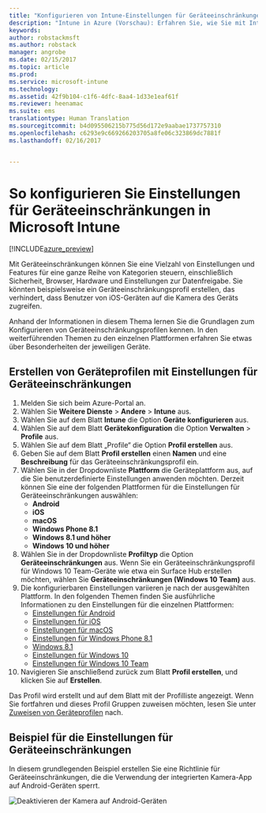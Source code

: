 ```yaml
---
title: "Konfigurieren von Intune-Einstellungen für Geräteeinschränkungen | Intune in Azure (Vorschau) | Microsoft Docs"
description: "Intune in Azure (Vorschau): Erfahren Sie, wie Sie mit Intune Einstellungen und Features auf Geräten, die Sie verwalten, konfigurieren."
keywords: 
author: robstackmsft
ms.author: robstack
manager: angrobe
ms.date: 02/15/2017
ms.topic: article
ms.prod: 
ms.service: microsoft-intune
ms.technology: 
ms.assetid: 42f9b104-c1f6-4dfc-8aa4-1d33e1eaf61f
ms.reviewer: heenamac
ms.suite: ems
translationtype: Human Translation
ms.sourcegitcommit: b4d095506215b775d56d172e9aabae1737757310
ms.openlocfilehash: c6293e9c669266203705a8fe06c323869dc7881f
ms.lasthandoff: 02/16/2017


---
```


# <a name="how-to-configure-device-restriction-settings-in-microsoft-intune"></a>So konfigurieren Sie Einstellungen für Geräteeinschränkungen in Microsoft Intune

[!INCLUDE[azure_preview](../includes/azure_preview.md)]

Mit Geräteeinschränkungen können Sie eine Vielzahl von Einstellungen und Features für eine ganze Reihe von Kategorien steuern, einschließlich Sicherheit, Browser, Hardware und Einstellungen zur Datenfreigabe. Sie könnten beispielsweise ein Geräteeinschränkungsprofil erstellen, das verhindert, dass Benutzer von iOS-Geräten auf die Kamera des Geräts zugreifen.

Anhand der Informationen in diesem Thema lernen Sie die Grundlagen zum Konfigurieren von Geräteeinschränkungsprofilen kennen. In den weiterführenden Themen zu den einzelnen Plattformen erfahren Sie etwas über Besonderheiten der jeweiligen Geräte.

## <a name="create-a-device-profile-containing-device-restriction-settings"></a>Erstellen von Geräteprofilen mit Einstellungen für Geräteeinschränkungen

1. Melden Sie sich beim Azure-Portal an.
2. Wählen Sie **Weitere Dienste** > **Andere** > **Intune** aus.
3. Wählen Sie auf dem Blatt **Intune** die Option **Geräte konfigurieren** aus.
2. Wählen Sie auf dem Blatt **Gerätekonfiguration** die Option **Verwalten** > **Profile** aus.
3. Wählen Sie auf dem Blatt „Profile“ die Option **Profil erstellen** aus.
4. Geben Sie auf dem Blatt **Profil erstellen** einen **Namen** und eine **Beschreibung** für das Geräteeinschränkungsprofil ein.
5. Wählen Sie in der Dropdownliste **Plattform** die Geräteplattform aus, auf die Sie benutzerdefinierte Einstellungen anwenden möchten. Derzeit können Sie eine der folgenden Plattformen für die Einstellungen für Geräteeinschränkungen auswählen:
    - **Android**
    - **iOS**
    - **macOS**
    - **Windows Phone 8.1**
    - **Windows 8.1 und höher**
    - **Windows 10 und höher**
6. Wählen Sie in der Dropdownliste **Profiltyp** die Option **Geräteeinschränkungen** aus. Wenn Sie ein Geräteeinschränkungsprofil für Windows 10 Team-Geräte wie etwa ein Surface Hub erstellen möchten, wählen Sie **Geräteeinschränkungen (Windows 10 Team)** aus.
7. Die konfigurierbaren Einstellungen variieren je nach der ausgewählten Plattform. In den folgenden Themen finden Sie ausführliche Informationen zu den Einstellungen für die einzelnen Plattformen:
    - [Einstellungen für Android](device-restrictions-for-android.md)
    - [Einstellungen für iOS](device-restrictions-for-ios.md)
    - [Einstellungen für macOS](device-restrictions-for-macos.md)
    - [Einstellungen für Windows Phone 8.1](device-restrictions-for-windows-phone-8-1.md)
    - [Windows 8.1](device-restrictions-for-windows-8-1.md)
    - [Einstellungen für Windows 10](device-restrictions-for-windows-10.md)
    - [Einstellungen für Windows 10 Team](device-restrictions-for-windows-10-team.md)
8. Navigieren Sie anschließend zurück zum Blatt **Profil erstellen**, und klicken Sie auf **Erstellen**.

Das Profil wird erstellt und auf dem Blatt mit der Profilliste angezeigt.
Wenn Sie fortfahren und dieses Profil Gruppen zuweisen möchten, lesen Sie unter [Zuweisen von Geräteprofilen](how-to-assign-device-profiles.md) nach.

## <a name="example-of-device-restriction-settings"></a>Beispiel für die Einstellungen für Geräteeinschränkungen

In diesem grundlegenden Beispiel erstellen Sie eine Richtlinie für Geräteeinschränkungen, die die Verwendung der integrierten Kamera-App auf Android-Geräten sperrt.

![Deaktivieren der Kamera auf Android-Geräten](./media/disable-android-camera.png)


